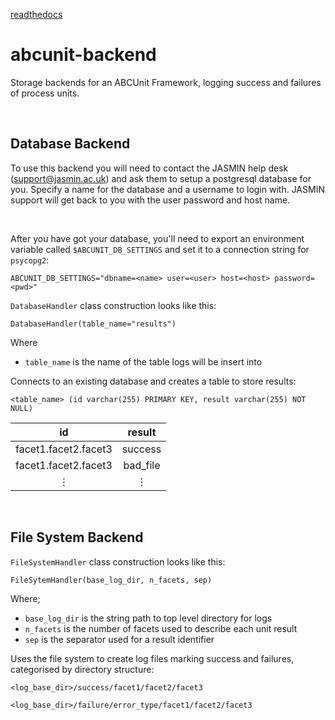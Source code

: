 [readthedocs](https://abcunit-backend.readthedocs.io/en/latest/readme.html)

# abcunit-backend #

Storage backends for an ABCUnit Framework, logging success and failures of process units.

<br/>

## Database Backend ##

To use this backend you will need to contact the JASMIN help desk (support@jasmin.ac.uk) and ask them to setup a postgresql database for you. Specify a name for the database and a username to login with. JASMIN support will get back to you with the user password and host name. 

<br/>

After you have got your database, you'll need to export an environment variable called  `$ABCUNIT_DB_SETTINGS` and set it to a connection string for `psycopg2`:

```
ABCUNIT_DB_SETTINGS="dbname=<name> user=<user> host=<host> password=<pwd>"
```

`DatabaseHandler` class construction looks like this:

```
DatabaseHandler(table_name="results")
```

Where
 * `table_name` is the name of the table logs will be insert into

Connects to an existing database and creates a table to store results:

```
<table_name> (id varchar(255) PRIMARY KEY, result varchar(255) NOT NULL)
```
|          id          |  result  |
| :------------------: | :------: |
| facet1.facet2.facet3 | success  |
| facet1.facet2.facet3 | bad_file |
|       &#8942;        | &#8942;  |

<br/>

## File System Backend ##

`FileSystemHandler` class construction looks like this:

```
FileSytemHandler(base_log_dir, n_facets, sep)
```

Where;
 * `base_log_dir` is the string path to top level directory for logs
 * `n_facets` is the number of facets used to describe each unit result
 * `sep` is the separator used for a result identifier

Uses the file system to create log files marking success and failures, categorised by directory structure:

```
<log_base_dir>/success/facet1/facet2/facet3

<log_base_dir>/failure/error_type/facet1/facet2/facet3
```
